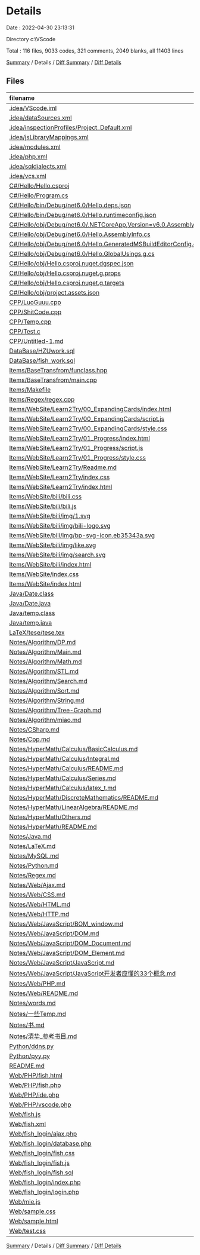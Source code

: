 # Details

Date : 2022-04-30 23:13:31

Directory c:\VScode

Total : 116 files,  9033 codes, 321 comments, 2049 blanks, all 11403 lines

[Summary](results.md) / Details / [Diff Summary](diff.md) / [Diff Details](diff-details.md)

## Files
| filename | language | code | comment | blank | total |
| :--- | :--- | ---: | ---: | ---: | ---: |
| [.idea/VScode.iml](/.idea/VScode.iml) | XML | 8 | 0 | 0 | 8 |
| [.idea/dataSources.xml](/.idea/dataSources.xml) | XML | 12 | 0 | 0 | 12 |
| [.idea/inspectionProfiles/Project_Default.xml](/.idea/inspectionProfiles/Project_Default.xml) | XML | 59 | 0 | 0 | 59 |
| [.idea/jsLibraryMappings.xml](/.idea/jsLibraryMappings.xml) | XML | 6 | 0 | 0 | 6 |
| [.idea/modules.xml](/.idea/modules.xml) | XML | 8 | 0 | 0 | 8 |
| [.idea/php.xml](/.idea/php.xml) | XML | 4 | 0 | 0 | 4 |
| [.idea/sqldialects.xml](/.idea/sqldialects.xml) | XML | 6 | 0 | 0 | 6 |
| [.idea/vcs.xml](/.idea/vcs.xml) | XML | 6 | 0 | 0 | 6 |
| [C#/Hello/Hello.csproj](/C#/Hello/Hello.csproj) | XML | 8 | 0 | 3 | 11 |
| [C#/Hello/Program.cs](/C#/Hello/Program.cs) | C# | 0 | 0 | 1 | 1 |
| [C#/Hello/bin/Debug/net6.0/Hello.deps.json](/C#/Hello/bin/Debug/net6.0/Hello.deps.json) | JSON | 23 | 0 | 0 | 23 |
| [C#/Hello/bin/Debug/net6.0/Hello.runtimeconfig.json](/C#/Hello/bin/Debug/net6.0/Hello.runtimeconfig.json) | JSON | 9 | 0 | 0 | 9 |
| [C#/Hello/obj/Debug/net6.0/.NETCoreApp,Version=v6.0.AssemblyAttributes.cs](/C#/Hello/obj/Debug/net6.0/.NETCoreApp,Version=v6.0.AssemblyAttributes.cs) | C# | 3 | 1 | 1 | 5 |
| [C#/Hello/obj/Debug/net6.0/Hello.AssemblyInfo.cs](/C#/Hello/obj/Debug/net6.0/Hello.AssemblyInfo.cs) | C# | 9 | 9 | 5 | 23 |
| [C#/Hello/obj/Debug/net6.0/Hello.GeneratedMSBuildEditorConfig.editorconfig](/C#/Hello/obj/Debug/net6.0/Hello.GeneratedMSBuildEditorConfig.editorconfig) | Properties | 10 | 1 | 0 | 11 |
| [C#/Hello/obj/Debug/net6.0/Hello.GlobalUsings.g.cs](/C#/Hello/obj/Debug/net6.0/Hello.GlobalUsings.g.cs) | C# | 7 | 1 | 1 | 9 |
| [C#/Hello/obj/Hello.csproj.nuget.dgspec.json](/C#/Hello/obj/Hello.csproj.nuget.dgspec.json) | JSON | 62 | 0 | 0 | 62 |
| [C#/Hello/obj/Hello.csproj.nuget.g.props](/C#/Hello/obj/Hello.csproj.nuget.g.props) | XML | 15 | 0 | 0 | 15 |
| [C#/Hello/obj/Hello.csproj.nuget.g.targets](/C#/Hello/obj/Hello.csproj.nuget.g.targets) | XML | 2 | 0 | 0 | 2 |
| [C#/Hello/obj/project.assets.json](/C#/Hello/obj/project.assets.json) | JSON | 67 | 0 | 0 | 67 |
| [CPP/LuoGuuu.cpp](/CPP/LuoGuuu.cpp) | C++ | 9 | 0 | 3 | 12 |
| [CPP/ShitCode.cpp](/CPP/ShitCode.cpp) | C++ | 1,150 | 94 | 134 | 1,378 |
| [CPP/Temp.cpp](/CPP/Temp.cpp) | C++ | 113 | 0 | 14 | 127 |
| [CPP/Test.c](/CPP/Test.c) | C | 11 | 0 | 1 | 12 |
| [CPP/Untitled-1.md](/CPP/Untitled-1.md) | Markdown | 10 | 0 | 3 | 13 |
| [DataBase/HZUwork.sql](/DataBase/HZUwork.sql) | SQL | 272 | 51 | 15 | 338 |
| [DataBase/fish_work.sql](/DataBase/fish_work.sql) | SQL | 432 | 47 | 94 | 573 |
| [Items/BaseTransfrom/funclass.hpp](/Items/BaseTransfrom/funclass.hpp) | C++ | 62 | 17 | 9 | 88 |
| [Items/BaseTransfrom/main.cpp](/Items/BaseTransfrom/main.cpp) | C++ | 17 | 0 | 1 | 18 |
| [Items/Makefile](/Items/Makefile) | Makefile | 13 | 0 | 6 | 19 |
| [Items/Regex/regex.cpp](/Items/Regex/regex.cpp) | C++ | 24 | 0 | 2 | 26 |
| [Items/WebSite/Learn2Try/00_ExpandingCards/index.html](/Items/WebSite/Learn2Try/00_ExpandingCards/index.html) | HTML | 27 | 0 | 4 | 31 |
| [Items/WebSite/Learn2Try/00_ExpandingCards/script.js](/Items/WebSite/Learn2Try/00_ExpandingCards/script.js) | JavaScript | 12 | 0 | 3 | 15 |
| [Items/WebSite/Learn2Try/00_ExpandingCards/style.css](/Items/WebSite/Learn2Try/00_ExpandingCards/style.css) | CSS | 53 | 1 | 7 | 61 |
| [Items/WebSite/Learn2Try/01_Progress/index.html](/Items/WebSite/Learn2Try/01_Progress/index.html) | HTML | 25 | 0 | 4 | 29 |
| [Items/WebSite/Learn2Try/01_Progress/script.js](/Items/WebSite/Learn2Try/01_Progress/script.js) | JavaScript | 33 | 2 | 7 | 42 |
| [Items/WebSite/Learn2Try/01_Progress/style.css](/Items/WebSite/Learn2Try/01_Progress/style.css) | CSS | 82 | 0 | 9 | 91 |
| [Items/WebSite/Learn2Try/Readme.md](/Items/WebSite/Learn2Try/Readme.md) | Markdown | 8 | 0 | 4 | 12 |
| [Items/WebSite/Learn2Try/index.css](/Items/WebSite/Learn2Try/index.css) | CSS | 63 | 0 | 8 | 71 |
| [Items/WebSite/Learn2Try/index.html](/Items/WebSite/Learn2Try/index.html) | HTML | 23 | 0 | 5 | 28 |
| [Items/WebSite/bili/bili.css](/Items/WebSite/bili/bili.css) | CSS | 472 | 37 | 85 | 594 |
| [Items/WebSite/bili/bili.js](/Items/WebSite/bili/bili.js) | JavaScript | 19 | 8 | 4 | 31 |
| [Items/WebSite/bili/img/1.svg](/Items/WebSite/bili/img/1.svg) | XML | 10 | 0 | 1 | 11 |
| [Items/WebSite/bili/img/bili-logo.svg](/Items/WebSite/bili/img/bili-logo.svg) | XML | 6 | 0 | 1 | 7 |
| [Items/WebSite/bili/img/bp-svg-icon.eb35343a.svg](/Items/WebSite/bili/img/bp-svg-icon.eb35343a.svg) | XML | 234 | 1 | 1 | 236 |
| [Items/WebSite/bili/img/like.svg](/Items/WebSite/bili/img/like.svg) | XML | 1 | 0 | 0 | 1 |
| [Items/WebSite/bili/img/search.svg](/Items/WebSite/bili/img/search.svg) | XML | 9 | 0 | 1 | 10 |
| [Items/WebSite/bili/index.html](/Items/WebSite/bili/index.html) | HTML | 259 | 2 | 11 | 272 |
| [Items/WebSite/index.css](/Items/WebSite/index.css) | CSS | 64 | 0 | 8 | 72 |
| [Items/WebSite/index.html](/Items/WebSite/index.html) | HTML | 21 | 0 | 2 | 23 |
| [Java/Date.class](/Java/Date.class) | Java | 8 | 0 | 0 | 8 |
| [Java/Date.java](/Java/Date.java) | Java | 11 | 0 | 3 | 14 |
| [Java/temp.class](/Java/temp.class) | Java | 12 | 0 | 0 | 12 |
| [Java/temp.java](/Java/temp.java) | Java | 10 | 0 | 1 | 11 |
| [LaTeX/tese/tese.tex](/LaTeX/tese/tese.tex) | LaTeX | 7 | 0 | 0 | 7 |
| [Notes/Algorithm/DP.md](/Notes/Algorithm/DP.md) | Markdown | 63 | 0 | 15 | 78 |
| [Notes/Algorithm/Main.md](/Notes/Algorithm/Main.md) | Markdown | 134 | 0 | 29 | 163 |
| [Notes/Algorithm/Math.md](/Notes/Algorithm/Math.md) | Markdown | 366 | 0 | 84 | 450 |
| [Notes/Algorithm/STL.md](/Notes/Algorithm/STL.md) | Markdown | 223 | 0 | 90 | 313 |
| [Notes/Algorithm/Search.md](/Notes/Algorithm/Search.md) | Markdown | 137 | 0 | 20 | 157 |
| [Notes/Algorithm/Sort.md](/Notes/Algorithm/Sort.md) | Markdown | 30 | 0 | 7 | 37 |
| [Notes/Algorithm/String.md](/Notes/Algorithm/String.md) | Markdown | 139 | 0 | 40 | 179 |
| [Notes/Algorithm/Tree-Graph.md](/Notes/Algorithm/Tree-Graph.md) | Markdown | 6 | 0 | 6 | 12 |
| [Notes/Algorithm/miao.md](/Notes/Algorithm/miao.md) | Markdown | 88 | 0 | 27 | 115 |
| [Notes/CSharp.md](/Notes/CSharp.md) | Markdown | 3 | 0 | 3 | 6 |
| [Notes/Cpp.md](/Notes/Cpp.md) | Markdown | 234 | 0 | 51 | 285 |
| [Notes/HyperMath/Calculus/BasicCalculus.md](/Notes/HyperMath/Calculus/BasicCalculus.md) | Markdown | 9 | 0 | 10 | 19 |
| [Notes/HyperMath/Calculus/Integral.md](/Notes/HyperMath/Calculus/Integral.md) | Markdown | 0 | 0 | 1 | 1 |
| [Notes/HyperMath/Calculus/README.md](/Notes/HyperMath/Calculus/README.md) | Markdown | 10 | 0 | 8 | 18 |
| [Notes/HyperMath/Calculus/Series.md](/Notes/HyperMath/Calculus/Series.md) | Markdown | 0 | 0 | 1 | 1 |
| [Notes/HyperMath/Calculus/latex_t.md](/Notes/HyperMath/Calculus/latex_t.md) | Markdown | 20 | 0 | 1 | 21 |
| [Notes/HyperMath/DiscreteMathematics/README.md](/Notes/HyperMath/DiscreteMathematics/README.md) | Markdown | 0 | 0 | 1 | 1 |
| [Notes/HyperMath/LinearAlgebra/README.md](/Notes/HyperMath/LinearAlgebra/README.md) | Markdown | 0 | 0 | 1 | 1 |
| [Notes/HyperMath/Others.md](/Notes/HyperMath/Others.md) | Markdown | 0 | 0 | 1 | 1 |
| [Notes/HyperMath/README.md](/Notes/HyperMath/README.md) | Markdown | 10 | 0 | 6 | 16 |
| [Notes/Java.md](/Notes/Java.md) | Markdown | 2 | 0 | 1 | 3 |
| [Notes/LaTeX.md](/Notes/LaTeX.md) | Markdown | 9 | 0 | 7 | 16 |
| [Notes/MySQL.md](/Notes/MySQL.md) | Markdown | 446 | 0 | 88 | 534 |
| [Notes/Python.md](/Notes/Python.md) | Markdown | 18 | 0 | 10 | 28 |
| [Notes/Regex.md](/Notes/Regex.md) | Markdown | 60 | 0 | 29 | 89 |
| [Notes/Web/Ajax.md](/Notes/Web/Ajax.md) | Markdown | 24 | 0 | 9 | 33 |
| [Notes/Web/CSS.md](/Notes/Web/CSS.md) | Markdown | 209 | 0 | 64 | 273 |
| [Notes/Web/HTML.md](/Notes/Web/HTML.md) | Markdown | 47 | 0 | 19 | 66 |
| [Notes/Web/HTTP.md](/Notes/Web/HTTP.md) | Markdown | 4 | 0 | 3 | 7 |
| [Notes/Web/JavaScript/BOM_window.md](/Notes/Web/JavaScript/BOM_window.md) | Markdown | 45 | 0 | 22 | 67 |
| [Notes/Web/JavaScript/DOM.md](/Notes/Web/JavaScript/DOM.md) | Markdown | 29 | 0 | 20 | 49 |
| [Notes/Web/JavaScript/DOM_Document.md](/Notes/Web/JavaScript/DOM_Document.md) | Markdown | 170 | 0 | 86 | 256 |
| [Notes/Web/JavaScript/DOM_Element.md](/Notes/Web/JavaScript/DOM_Element.md) | Markdown | 12 | 0 | 7 | 19 |
| [Notes/Web/JavaScript/JavaScript.md](/Notes/Web/JavaScript/JavaScript.md) | Markdown | 385 | 0 | 162 | 547 |
| [Notes/Web/JavaScript/JavaScript开发者应懂的33个概念.md](/Notes/Web/JavaScript/JavaScript%E5%BC%80%E5%8F%91%E8%80%85%E5%BA%94%E6%87%82%E7%9A%8433%E4%B8%AA%E6%A6%82%E5%BF%B5.md) | Markdown | 464 | 0 | 208 | 672 |
| [Notes/Web/PHP.md](/Notes/Web/PHP.md) | Markdown | 247 | 0 | 52 | 299 |
| [Notes/Web/README.md](/Notes/Web/README.md) | Markdown | 9 | 0 | 2 | 11 |
| [Notes/words.md](/Notes/words.md) | Markdown | 6 | 0 | 5 | 11 |
| [Notes/一些Temp.md](/Notes/%E4%B8%80%E4%BA%9BTemp.md) | Markdown | 72 | 0 | 21 | 93 |
| [Notes/书.md](/Notes/%E4%B9%A6.md) | Markdown | 213 | 0 | 95 | 308 |
| [Notes/清华_参考书目.md](/Notes/%E6%B8%85%E5%8D%8E_%E5%8F%82%E8%80%83%E4%B9%A6%E7%9B%AE.md) | Markdown | 130 | 0 | 122 | 252 |
| [Python/ddns.py](/Python/ddns.py) | Python | 45 | 5 | 11 | 61 |
| [Python/pyy.py](/Python/pyy.py) | Python | 12 | 0 | 5 | 17 |
| [README.md](/README.md) | Markdown | 34 | 0 | 16 | 50 |
| [Web/PHP/fish.html](/Web/PHP/fish.html) | HTML | 46 | 0 | 4 | 50 |
| [Web/PHP/fish.php](/Web/PHP/fish.php) | PHP | 15 | 1 | 1 | 17 |
| [Web/PHP/ide.php](/Web/PHP/ide.php) | PHP | 27 | 0 | 8 | 35 |
| [Web/PHP/vscode.php](/Web/PHP/vscode.php) | PHP | 39 | 12 | 15 | 66 |
| [Web/fish.js](/Web/fish.js) | JavaScript | 19 | 0 | 3 | 22 |
| [Web/fish.xml](/Web/fish.xml) | XML | 4 | 0 | 0 | 4 |
| [Web/fish_login/ajax.php](/Web/fish_login/ajax.php) | PHP | 28 | 1 | 5 | 34 |
| [Web/fish_login/database.php](/Web/fish_login/database.php) | PHP | 57 | 1 | 9 | 67 |
| [Web/fish_login/fish.css](/Web/fish_login/fish.css) | CSS | 46 | 3 | 6 | 55 |
| [Web/fish_login/fish.js](/Web/fish_login/fish.js) | JavaScript | 20 | 1 | 2 | 23 |
| [Web/fish_login/fish.sql](/Web/fish_login/fish.sql) | SQL | 7 | 0 | 2 | 9 |
| [Web/fish_login/index.php](/Web/fish_login/index.php) | PHP | 67 | 0 | 4 | 71 |
| [Web/fish_login/login.php](/Web/fish_login/login.php) | PHP | 60 | 1 | 9 | 70 |
| [Web/mie.js](/Web/mie.js) | JavaScript | 16 | 6 | 2 | 24 |
| [Web/sample.css](/Web/sample.css) | CSS | 196 | 16 | 16 | 228 |
| [Web/sample.html](/Web/sample.html) | HTML | 268 | 2 | 27 | 297 |
| [Web/test.css](/Web/test.css) | CSS | 48 | 0 | 8 | 56 |

[Summary](results.md) / Details / [Diff Summary](diff.md) / [Diff Details](diff-details.md)